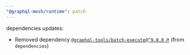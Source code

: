 ```yaml
---
"@graphql-mesh/runtime": patch
---
```

dependencies updates:
  - Removed dependency [`@graphql-tools/batch-execute@^9.0.0` ↗︎](https://www.npmjs.com/package/@graphql-tools/batch-execute/v/9.0.0) (from `dependencies`)
